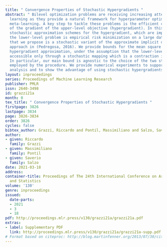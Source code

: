 ```yaml
---
title: " Convergence Properties of Stochastic Hypergradients "
abstract: " Bilevel optimization problems are receiving increasing attention in machine
  learning as they provide a natural framework for hyperparameter optimization and
  meta-learning. A key step to tackle these problems is the efficient computation
  of the gradient of the upper-level objective (hypergradient). In this work, we study
  stochastic approximation schemes for the hypergradient, which are important when
  the lower-level problem is empirical risk minimization on a large dataset. The method
  that we propose is a stochastic variant of the approximate implicit differentiation
  approach in (Pedregosa, 2016). We provide bounds for the mean square error of the
  hypergradient approximation, under the assumption that the lower-level problem is
  accessible only through a stochastic mapping which is a contraction in expectation.
  In particular, our main bound is agnostic to the choice of the two stochastic solvers
  employed by the procedure. We provide numerical experiments to support our theoretical
  analysis and to show the advantage of using stochastic hypergradients in practice. "
layout: inproceedings
series: Proceedings of Machine Learning Research
publisher: PMLR
issn: 2640-3498
id: grazzi21a
month: 0
tex_title: " Convergence Properties of Stochastic Hypergradients "
firstpage: 3826
lastpage: 3834
page: 3826-3834
order: 3826
cycles: false
bibtex_author: Grazzi, Riccardo and Pontil, Massimiliano and Salzo, Saverio
author:
- given: Riccardo
  family: Grazzi
- given: Massimiliano
  family: Pontil
- given: Saverio
  family: Salzo
date: 2021-03-18
address: 
container-title: Proceedings of The 24th International Conference on Artificial Intelligence
  and Statistics
volume: '130'
genre: inproceedings
issued:
  date-parts:
  - 2021
  - 3
  - 18
pdf: http://proceedings.mlr.press/v130/grazzi21a/grazzi21a.pdf
extras:
- label: Supplementary PDF
  link: http://proceedings.mlr.press/v130/grazzi21a/grazzi21a-supp.pdf
# Format based on citeproc: http://blog.martinfenner.org/2013/07/30/citeproc-yaml-for-bibliographies/
---
```

